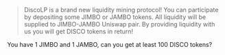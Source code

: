 > DiscoLP is a brand new liquidity mining protocol! You can participate by depositing some JIMBO or JAMBO tokens. All liquidity will be supplied to JIMBO-JAMBO Uniswap pair. By providing liquidity with us you will get DISCO tokens in return!

You have 1 JIMBO and 1 JAMBO, can you get at least 100 DISCO tokens?

